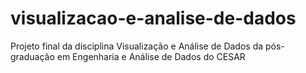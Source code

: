 # visualizacao-e-analise-de-dados
Projeto final da disciplina Visualização e Análise de Dados da pós-graduação em Engenharia e Análise de Dados do CESAR

